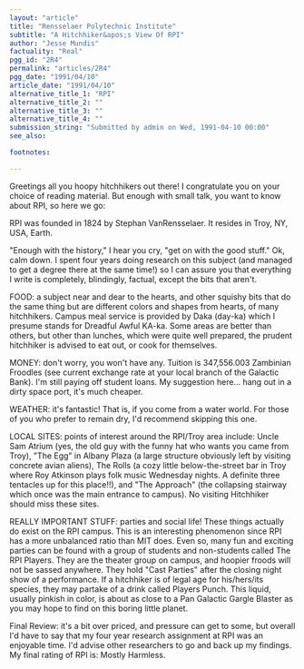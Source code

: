 ```yaml
---
layout: "article"
title: "Rensselaer Polytechnic Institute"
subtitle: "A Hitchhiker&apos;s View Of RPI"
author: "Jesse Mundis"
factuality: "Real"
pgg_id: "2R4"
permalink: "articles/2R4"
pgg_date: "1991/04/10"
article_date: "1991/04/10"
alternative_title_1: "RPI"
alternative_title_2: ""
alternative_title_3: ""
alternative_title_4: ""
submission_string: "Submitted by admin on Wed, 1991-04-10 00:00"
see_also:

footnotes: 

---
```

<div>
<p>Greetings all you hoopy hitchhikers out there! I congratulate you on your choice of reading material. But enough with small talk, you want to know about RPI, so here we go:</p>
<p>RPI was founded in 1824 by Stephan VanRensselaer. It resides in Troy, NY, USA, Earth.</p>
<p>"Enough with the history," I hear you cry, "get on with the good stuff." Ok, calm down. I spent four years doing research on this subject (and managed to get a degree there at the same time!) so I can assure you that everything I write is completely, blindingly, factual, except the bits that aren't.</p>
<p>FOOD: a subject near and dear to the hearts, and other squishy bits that do the same thing but are different colors and shapes from hearts, of many hitchhikers. Campus meal service is provided by Daka (day-ka) which I presume stands for Dreadful Awful KA-ka. Some areas are better than others, but other than lunches, which were quite well prepared, the prudent hitchhiker is advised to eat out, or cook for themselves.</p>
<p>MONEY: don't worry, you won't have any. Tuition is 347,556.003 Zambinian Froodles (see current exchange rate at your local branch of the Galactic Bank). I'm still paying off student loans. My suggestion here... hang out in a dirty space port, it's much cheaper.</p>
<p>WEATHER: it's fantastic! That is, if you come from a water world. For those of you who prefer to remain dry, I'd recommend skipping this one.</p>
<p>LOCAL SITES: points of interest around the RPI/Troy area include: Uncle Sam Atrium (yes, the old guy with the funny hat who wants you came from Troy), "The Egg" in Albany Plaza (a large structure obviously left by visiting concrete avian aliens), The Rolls (a cozy little below-the-street bar in Troy where Roy Atkinson plays folk music Wednesday nights. A definite three tentacles up for this place!!), and "The Approach" (the collapsing stairway which once was the main entrance to campus). No visiting Hitchhiker should miss these sites.</p>
<p>REALLY IMPORTANT STUFF: parties and social life! These things actually do exist on the RPI campus. This is an interesting phenomenon since RPI has a more unbalanced ratio than MIT does. Even so, many fun and exciting parties can be found with a group of students and non-students called The RPI Players. They are the theater group on campus, and hoopier froods will not be sassed anywhere. They hold "Cast Parties" after the closing night show of a performance. If a hitchhiker is of legal age for his/hers/its species, they may partake of a drink called Players Punch. This liquid, usually pinkish in color, is about as close to a Pan Galactic Gargle Blaster as you may hope to find on this boring little planet.</p>
<p>Final Review: it's a bit over priced, and pressure can get to some, but overall I'd have to say that my four year research assignment at RPI was an enjoyable time. I'd advise other researchers to go and back up my findings. My final rating of RPI is: Mostly Harmless. <!--Amazon_CLS_IM_END--></p>
</div>


